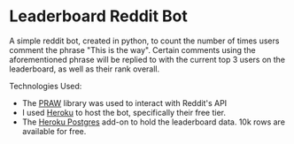 # Leaderboard Reddit Bot

A simple reddit bot, created in python, to count the number of times users comment the phrase "This is the way". Certain comments using the aforementioned phrase will be replied to with the current top 3 users on the leaderboard, as well as their rank overall. 

Technologies Used:
- The [PRAW](https://praw.readthedocs.io/en/latest/) library was used to interact with Reddit's API 
- I used [Heroku](https://www.heroku.com) to host the bot, specifically their free tier.
- The [Heroku Postgres](https://www.heroku.com/postgres) add-on to hold the leaderboard data. 10k rows are available for free.
